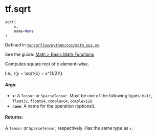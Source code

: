 <div itemscope itemtype="http://developers.google.com/ReferenceObject">
<meta itemprop="name" content="tf.sqrt" />
</div>

# tf.sqrt

``` python
sqrt(
    x,
    name=None
)
```



Defined in [`tensorflow/python/ops/math_ops.py`](https://www.tensorflow.org/code/tensorflow/python/ops/math_ops.py).

See the guide: [Math > Basic Math Functions](../../../api_guides/python/math_ops.md#Basic_Math_Functions)

Computes square root of x element-wise.

I.e., \\(y = \sqrt{x} = x^{1/2}\\).

#### Args:

* <b>`x`</b>: A `Tensor` or `SparseTensor`. Must be one of the following types: `half`,
    `float32`, `float64`, `complex64`, `complex128`.
* <b>`name`</b>: A name for the operation (optional).


#### Returns:

A `Tensor` or `SparseTensor`, respectively. Has the same type as `x`.